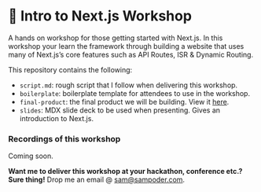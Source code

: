 # 💈 Intro to Next.js Workshop

A hands on workshop for those getting started with Next.js. In this workshop your learn the framework through building a website that uses many of Next.js’s core features such as API Routes, ISR & Dynamic Routing.

This repository contains the following:

- `script.md`: rough script that I follow when delivering this workshop.
- `boilerplate`: boilerplate template for attendees to use in the workshop.
- `final-product`: the final product we will be building. View it [here](http://product.intro-to-nextjs.sampoder.com/).
- `slides`: MDX slide deck to be used when presenting. Gives an introduction to Next.js.

### Recordings of this workshop

Coming soon.

**Want me to deliver this workshop at your hackathon, conference etc.? Sure thing!** Drop me an email @ [sam@sampoder.com](mailto:sam@sampoder.com).

